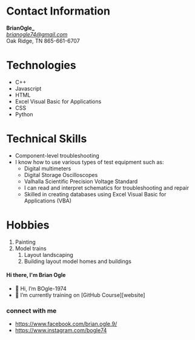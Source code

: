 # Contact Information
**BrianOgle_**<br/>
*brianogle74@gmail.com*<br/>
Oak Ridge, TN
865-661-6707
# Technologies
- C++ 
- Javascript 
- HTML   
- Excel Visual Basic for Applications
- CSS
- Python
# Technical Skills
* Component-level troubleshooting
* I know how to use various types of test equipment such as:
  * Digital multimeters
  * Digital Storage Oscilloscopes
  * Valhalla Scientific Precision Voltage Standard
  * I can read and interpret schematics for troubleshooting and repair
  * Skilled in creating databases using Excel Visual Basic for Applications (VBA)
# Hobbies
1. Painting
1. Model trains
   1. Layout landscaping
   1. Building layout model homes and buildings
  

#### Hi there, I'm Brian Ogle 
- 👋 Hi, I’m BOgle-1974 
- 🌱 I’m currently training on [GitHub Course][website]

### connect with me
* https://www.facebook.com/brian.ogle.9/
* https://www.instagram.com/bogle74
